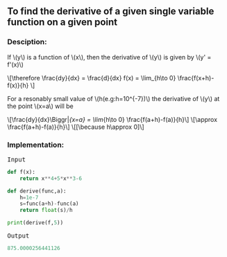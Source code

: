 <script type="text/javascript" src="https://cdnjs.cloudflare.com/ajax/libs/mathjax/2.7.0/MathJax.js?config=TeX-AMS_CHTML"></script>


## To find the derivative of a given single variable function on a given point


### Desciption:

If \\(y\\) is a function of \\(x\\), then the derivative of \\(y\\) is given by \\(y' = f'(x)\\)

\\[\therefore \frac{dy}{dx} = \frac{d}{dx} f(x) = \lim_{h\to 0} \frac{f(x+h)-f(x)}{h} \\]

For a resonably small value of \\(h(e.g:h=10^{-7})\\) the derivative of \\(y\\) at the point \\(x=a\\) will be

\\[\frac{dy}{dx}\Biggr|_{x=a} = \lim_{h\to 0} \frac{f(a+h)-f(a)}{h}\\]
\\[\approx \frac{f(a+h)-f(a)}{h}\\]
\\[[\because h\approx 0]\\]
### Implementation:

<kbd>Input</kbd>

```python
def f(x):
    return x**4+5*x**3-6

def derive(func,a):
    h=1e-7
    s=func(a+h)-func(a)
    return float(s)/h

print(derive(f,5))
```

<kbd>Output</kbd>

```python
875.0000256441126
```
